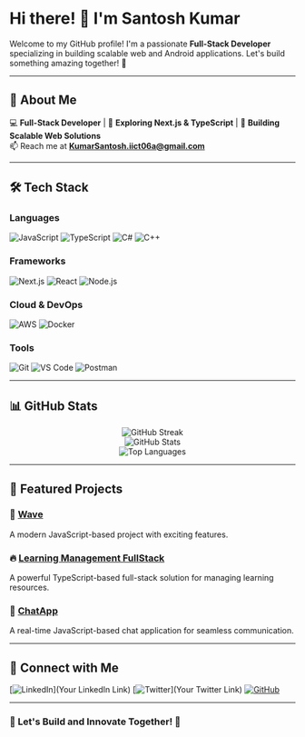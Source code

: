 # Hi there! 👋 I'm Santosh Kumar

Welcome to my GitHub profile! I'm a passionate **Full-Stack Developer** specializing in building scalable web and Android applications. Let's build something amazing together! 🚀

---

## 🚀 About Me

💻 **Full-Stack Developer** | 🌱 **Exploring Next.js & TypeScript** | 🔭 **Building Scalable Web Solutions**  
📫 Reach me at **KumarSantosh.iict06a@gmail.com**

---

## 🛠 Tech Stack

### **Languages**
![JavaScript](https://img.shields.io/badge/-JavaScript-F7DF1E?style=for-the-badge&logo=javascript&logoColor=black)
![TypeScript](https://img.shields.io/badge/-TypeScript-007ACC?style=for-the-badge&logo=typescript&logoColor=white)
![C#](https://img.shields.io/badge/-C%23-239120?style=for-the-badge&logo=c-sharp&logoColor=white)
![C++](https://img.shields.io/badge/-C%2B%2B-00599C?style=for-the-badge&logo=c%2B%2B&logoColor=white)

### **Frameworks**
![Next.js](https://img.shields.io/badge/-Next.js-000000?style=for-the-badge&logo=next.js)
![React](https://img.shields.io/badge/-React-61DAFB?style=for-the-badge&logo=react&logoColor=black)
![Node.js](https://img.shields.io/badge/-Node.js-339933?style=for-the-badge&logo=node.js&logoColor=white)

### **Cloud & DevOps**
![AWS](https://img.shields.io/badge/-AWS-232F3E?style=for-the-badge&logo=amazon-aws)
![Docker](https://img.shields.io/badge/-Docker-2496ED?style=for-the-badge&logo=docker&logoColor=white)

### **Tools**
![Git](https://img.shields.io/badge/-Git-F05032?style=for-the-badge&logo=git&logoColor=white)
![VS Code](https://img.shields.io/badge/-VS%20Code-007ACC?style=for-the-badge&logo=visual-studio-code&logoColor=white)
![Postman](https://img.shields.io/badge/-Postman-FF6C37?style=for-the-badge&logo=postman&logoColor=white)

---

## 📊 GitHub Stats

<div align="center">
  <img src="https://github-readme-streak-stats.herokuapp.com/?user=iamsajan1&theme=radical&hide_border=true" alt="GitHub Streak"/>
  <br/>
  <img src="https://github-readme-stats.vercel.app/api?username=iamsajan1&show_icons=true&theme=radical" alt="GitHub Stats"/>
  <br/>
  <img src="https://github-readme-stats.vercel.app/api/top-langs/?username=iamsajan1&layout=compact&theme=radical" alt="Top Languages"/>
</div>

---

## 📌 Featured Projects

### 🔹 **[Wave](https://github.com/iamsajan1/wave)**  
A modern JavaScript-based project with exciting features.  

### 🔥 **[Learning Management FullStack](https://github.com/iamsajan1/learning-managment-fullStack)**  
A powerful TypeScript-based full-stack solution for managing learning resources.  

### 💬 **[ChatApp](https://github.com/iamsajan1/chatapp)**  
A real-time JavaScript-based chat application for seamless communication.  

---

## 🤝 Connect with Me

[![LinkedIn](https://img.shields.io/badge/LinkedIn-0A66C2?style=for-the-badge&logo=linkedin&logoColor=white)](Your LinkedIn Link)
[![Twitter](https://img.shields.io/badge/Twitter-1DA1F2?style=for-the-badge&logo=twitter&logoColor=white)](Your Twitter Link)
[![GitHub](https://img.shields.io/badge/GitHub-181717?style=for-the-badge&logo=github&logoColor=white)](https://github.com/iamsajan1)

---

### 🚀 Let's Build and Innovate Together! 🚀
